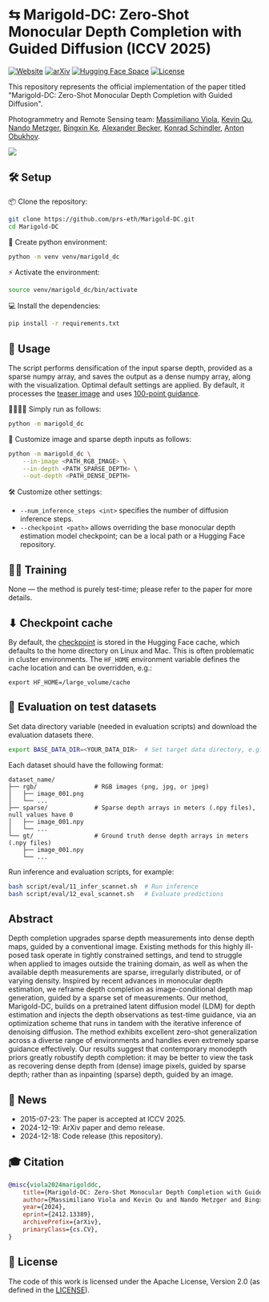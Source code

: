 # ⇆ Marigold-DC: Zero-Shot Monocular Depth Completion with Guided Diffusion (ICCV 2025)

[![Website](https://img.shields.io/badge/%F0%9F%A4%8D%20Project%20-Website-blue)](https://marigolddepthcompletion.github.io)
[![arXiv](https://img.shields.io/badge/arXiv-PDF-b31b1b)](http://arxiv.org/abs/2412.13389)
[![Hugging Face Space](https://img.shields.io/badge/🤗%20Hugging%20Face%20-Space-yellow)](https://huggingface.co/spaces/prs-eth/marigold-dc)
[![License](https://img.shields.io/badge/License-Apache--2.0-929292)](https://www.apache.org/licenses/LICENSE-2.0)

This repository represents the official implementation of the paper titled "Marigold-DC: Zero-Shot Monocular Depth Completion with Guided Diffusion".

Photogrammetry and Remote Sensing team: 
[Massimiliano Viola](https://www.linkedin.com/in/massimiliano-viola/), 
[Kevin Qu](https://www.linkedin.com/in/kevin-qu-b3417621b/), 
[Nando Metzger](https://nandometzger.github.io/), 
[Bingxin Ke](http://www.kebingxin.com/),
[Alexander Becker](https://scholar.google.ch/citations?user=Wle2GmkAAAAJ&hl=en), 
[Konrad Schindler](https://scholar.google.com/citations?user=FZuNgqIAAAAJ&hl=en),
[Anton Obukhov](https://www.obukhov.ai/).

![](doc/teaser.jpg)

## 🛠️ Setup

📦 Clone the repository:
```bash
git clone https://github.com/prs-eth/Marigold-DC.git
cd Marigold-DC
```

🐍 Create python environment:
```bash
python -m venv venv/marigold_dc
```

⚡ Activate the environment:
```bash
source venv/marigold_dc/bin/activate
```

💻 Install the dependencies:
```bash
pip install -r requirements.txt
```

## 🚀 Usage

The script performs densification of the input sparse depth, provided as a sparse numpy array, 
and saves the output as a dense numpy array, along with the visualization. 
Optimal default settings are applied.
By default, it processes the [teaser image](data/image.png) and uses [100-point guidance](data/sparse_100.npy). 

🏃🏻‍♂️‍➡️ Simply run as follows:
```bash
python -m marigold_dc
```

🧩 Customize image and sparse depth inputs as follows:
```bash
python -m marigold_dc \
    --in-image <PATH_RGB_IMAGE> \
    --in-depth <PATH_SPARSE_DEPTH> \
    --out-depth <PATH_DENSE_DEPTH>
```

🛠️ Customize other settings:
- `--num_inference_steps <int>` specifies the number of diffusion inference steps.
- `--checkpoint <path>` allows overriding the base monocular depth estimation model checkpoint; can be a local path or a Hugging Face repository.

## 🏋️‍♂️ Training

None — the method is purely test-time; please refer to the paper for more details.

## ⬇ Checkpoint cache
By default, the [checkpoint](https://huggingface.co/prs-eth/marigold-depth-v1-0) is stored in the Hugging Face cache, 
which defaults to the home directory on Linux and Mac. 
This is often problematic in cluster environments.
The `HF_HOME` environment variable defines the cache location and can be overridden, e.g.:

```
export HF_HOME=/large_volume/cache
```

## 🦿 Evaluation on test datasets

Set data directory variable (needed in evaluation scripts) and download the evaluation datasets there.
```bash
export BASE_DATA_DIR=<YOUR_DATA_DIR>  # Set target data directory, e.g., ~/Marigold-DC/datasets/
```

Each dataset should have the following format:
```
dataset_name/
├── rgb/                # RGB images (png, jpg, or jpeg)
│   ├── image_001.png
│   └── ...
├── sparse/             # Sparse depth arrays in meters (.npy files), null values have 0
│   ├── image_001.npy
│   └── ...
└── gt/                 # Ground truth dense depth arrays in meters (.npy files)
    ├── image_001.npy
    └── ...
```

Run inference and evaluation scripts, for example:
```bash
bash script/eval/11_infer_scannet.sh  # Run inference
bash script/eval/12_eval_scannet.sh   # Evaluate predictions
```

## Abstract

Depth completion upgrades sparse depth measurements into dense depth maps, guided by a conventional image. 
Existing methods for this highly ill-posed task operate in tightly constrained settings, 
and tend to struggle when applied to images outside the training domain, 
as well as when the available depth measurements are sparse, irregularly distributed, or of varying density. 
Inspired by recent advances in monocular depth estimation, 
we reframe depth completion as image-conditional depth map generation, guided by a sparse set of measurements. 
Our method, Marigold-DC, builds on a pretrained latent diffusion model (LDM) for depth estimation and injects 
the depth observations as test-time guidance, via an optimization scheme that runs in tandem with the iterative 
inference of denoising diffusion. The method exhibits excellent zero-shot generalization across a diverse range 
of environments and handles even extremely sparse guidance effectively. Our results suggest that contemporary 
monodepth priors greatly robustify depth completion: it may be better to view the task as recovering dense depth 
from (dense) image pixels, guided by sparse depth; rather than as inpainting (sparse) depth, guided by an image.

## 📢 News

 - 2015-07-23: The paper is accepted at ICCV 2025.
 - 2024-12-19: ArXiv paper and demo release.
 - 2024-12-18: Code release (this repository).

## 🎓 Citation
```bibtex
@misc{viola2024marigolddc,
    title={Marigold-DC: Zero-Shot Monocular Depth Completion with Guided Diffusion}, 
    author={Massimiliano Viola and Kevin Qu and Nando Metzger and Bingxin Ke and Alexander Becker and Konrad Schindler and Anton Obukhov},
    year={2024},
    eprint={2412.13389},
    archivePrefix={arXiv},
    primaryClass={cs.CV},
}
```

## 🎫 License

The code of this work is licensed under the Apache License, Version 2.0 (as defined in the [LICENSE](LICENSE.txt)).
